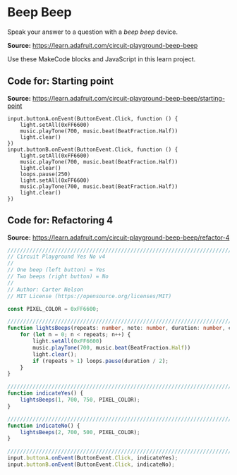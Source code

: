 # Beep Beep

Speak your answer to a question with a _beep beep_ device.

**Source:** https://learn.adafruit.com/circuit-playground-beep-beep

Use these MakeCode blocks and JavaScript in this learn project.

## Code for: Starting point

**Source:** https://learn.adafruit.com/circuit-playground-beep-beep/starting-point

```blocks
input.buttonA.onEvent(ButtonEvent.Click, function () {
    light.setAll(0xFF6600)
    music.playTone(700, music.beat(BeatFraction.Half))
    light.clear()
})
input.buttonB.onEvent(ButtonEvent.Click, function () {
    light.setAll(0xFF6600)
    music.playTone(700, music.beat(BeatFraction.Half))
    light.clear()
    loops.pause(250)
    light.setAll(0xFF6600)
    music.playTone(700, music.beat(BeatFraction.Half))
    light.clear()
})
```

## Code for: Refactoring 4

**Source:** https://learn.adafruit.com/circuit-playground-beep-beep/refactor-4

```typescript
///////////////////////////////////////////////////////////////////////////////
// Circuit Playground Yes No v4
//
// One beep (left button) = Yes
// Two beeps (right button) = No
//
// Author: Carter Nelson
// MIT License (https://opensource.org/licenses/MIT)

const PIXEL_COLOR = 0xFF6600;

///////////////////////////////////////////////////////////////////////////////
function lightsBeeps(repeats: number, note: number, duration: number, color: number) {
    for (let n = 0; n < repeats; n++) {
        light.setAll(0xFF6600)
        music.playTone(700, music.beat(BeatFraction.Half))
        light.clear();
        if (repeats > 1) loops.pause(duration / 2);
    }
}

///////////////////////////////////////////////////////////////////////////////
function indicateYes() {
    lightsBeeps(1, 700, 750, PIXEL_COLOR);
}

///////////////////////////////////////////////////////////////////////////////
function indicateNo() {
    lightsBeeps(2, 700, 500, PIXEL_COLOR);
}

///////////////////////////////////////////////////////////////////////////////
input.buttonA.onEvent(ButtonEvent.Click, indicateYes);
input.buttonB.onEvent(ButtonEvent.Click, indicateNo);
```
